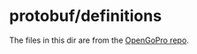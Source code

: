 # protobuf/definitions

The files in this dir are from the [OpenGoPro repo](https://github.com/gopro/OpenGoPro/tree/main/protobuf).